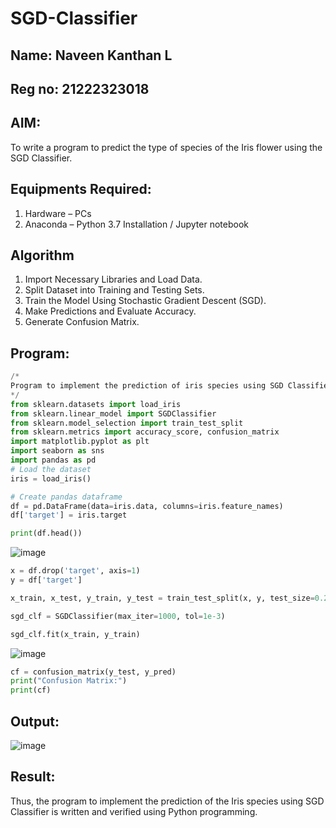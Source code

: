 # SGD-Classifier

## Name: Naveen Kanthan L
## Reg no: 21222323018

## AIM:
To write a program to predict the type of species of the Iris flower using the SGD Classifier.

## Equipments Required:
1. Hardware – PCs
2. Anaconda – Python 3.7 Installation / Jupyter notebook

## Algorithm
1. Import Necessary Libraries and Load Data.
2. Split Dataset into Training and Testing Sets.
3. Train the Model Using Stochastic Gradient Descent (SGD).
4. Make Predictions and Evaluate Accuracy.
5. Generate Confusion Matrix.

## Program:
```python
/*
Program to implement the prediction of iris species using SGD Classifier.
*/
from sklearn.datasets import load_iris
from sklearn.linear_model import SGDClassifier
from sklearn.model_selection import train_test_split
from sklearn.metrics import accuracy_score, confusion_matrix
import matplotlib.pyplot as plt
import seaborn as sns
import pandas as pd
# Load the dataset
iris = load_iris()
```

```python
# Create pandas dataframe
df = pd.DataFrame(data=iris.data, columns=iris.feature_names)
df['target'] = iris.target

print(df.head())
```
![image](https://github.com/user-attachments/assets/7ba583f9-4357-42f1-aa90-2ac607c4aed6)

```python
x = df.drop('target', axis=1)
y = df['target']

x_train, x_test, y_train, y_test = train_test_split(x, y, test_size=0.2, random_state=42)

sgd_clf = SGDClassifier(max_iter=1000, tol=1e-3)

sgd_clf.fit(x_train, y_train)
```
![image](https://github.com/user-attachments/assets/72368439-81fd-4d4a-949b-1a7c732d79d5)

```python
cf = confusion_matrix(y_test, y_pred)
print("Confusion Matrix:")
print(cf)
```
## Output:
![image](https://github.com/user-attachments/assets/f780a9cd-8433-4196-8dc4-6ec4f47eb85b)

## Result:
Thus, the program to implement the prediction of the Iris species using SGD Classifier is written and verified using Python programming.
